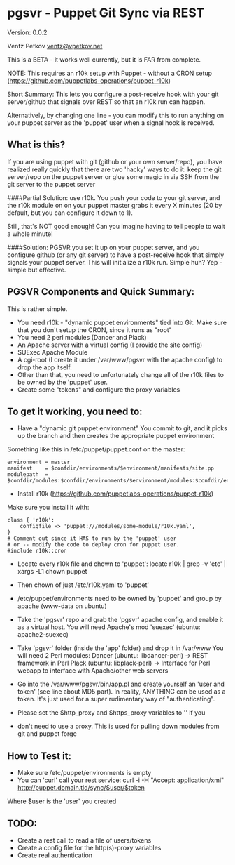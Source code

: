 pgsvr - Puppet Git Sync via REST
================================
Version: 0.0.2

Ventz Petkov
ventz@vpetkov.net

This is a BETA - it works well currently, but it is FAR from complete.

NOTE: This requires an r10k setup with Puppet - without a CRON setup
(https://github.com/puppetlabs-operations/puppet-r10k)

Short Summary: This lets you configure a post-receive hook with your
git server/github that signals over REST so that an r10k run can
happen.

Alternatively, by changing one line - you can modify this to run
anything on your puppet server as the 'puppet' user when a signal hook
is received.


What is this?
-------------
If you are using puppet with git (github or your own server/repo), you
have realized really quickly that there are two 'hacky' ways to do it:
keep the git server/repo on the puppet server or glue some magic in
via SSH from the git server to the puppet server

####Partial Solution:
use r10k. You push your code to your git server, and the
r10k module on on your puppet master grabs it every X minutes (20 by
default, but you can configure it down to 1).

Still, that's NOT good enough! Can you imagine having to tell people
to wait a whole minute!

####Solution: PGSVR
you set it up on your puppet server, and you configure github (or any
git server) to have a post-receive hook that simply signals your
puppet server. This will initialize a r10k run.  Simple huh? Yep -
simple but effective.


PGSVR Components and Quick Summary:
-----------------------------------
This is rather simple.

* You need r10k - "dynamic puppet environments" tied into Git. Make sure that you don't setup the CRON, since it runs as "root"
* You need 2 perl modules (Dancer and Plack)
* An Apache server with a virtual config (I provide the site config)
* SUExec Apache Module
* A cgi-root (I create it under /var/www/pgsvr with the apache config)
to drop the app itself.
* Other than that, you need to unfortunately
change all of the r10k files to be owned by the 'puppet' user.
* Create some "tokens" and configure the proxy variables


To get it working, you need to:
-------------------------------
* Have a "dynamic git puppet environment"
You commit to git, and it picks up the branch and then creates the
appropriate puppet environment

Something like this in /etc/puppet/puppet.conf on the master:

    environment = master
    manifest    = $confdir/environments/$environment/manifests/site.pp
    modulepath  = $confdir/modules:$confdir/environments/$environment/modules:$confdir/environments/$environment/dist:$confdir/environments/$environment/site

* Install r10k (https://github.com/puppetlabs-operations/puppet-r10k)

Make sure you install it with:

    class { 'r10k':
        configfile => 'puppet:///modules/some-module/r10k.yaml',
    }
    # Comment out since it HAS to run by the 'puppet' user
    # or -- modify the code to deploy cron for puppet user.
    #include r10k::cron

* Locate every r10k file and chown to 'puppet':
locate r10k | grep -v 'etc' | xargs -L1 chown puppet

* Then chown of just /etc/r10k.yaml to 'puppet'

* /etc/puppet/environments need to be owned by 'puppet' and group by apache (www-data on ubuntu)

* Take the 'pgsvr' repo and grab the 'pgsvr' apache config, and
enable it as a virtual host. You will need Apache's mod 'suexec' (ubuntu: apache2-suexec)

* Take 'pgsvr' folder (inside the 'app' folder) and drop it in /var/www
You will need 2 Perl modules:
Dancer (ubuntu: libdancer-perl) -> REST framework in Perl
Plack (ubuntu: libplack-perl) -> Interface for Perl webapp to interface with Apache/other web servers

* Go into the /var/www/pgsvr/bin/app.pl and create yourself an 'user
and token' (see line about MD5 part). In reality, ANYTHING can be used
as a token. It's just used for a super rudimentary way of
"authenticating".

* Please set the $http_proxy and $https_proxy variables to '' if you
* don't need to use a proxy. This is used for pulling down modules from git and puppet forge


How to Test it:
---------------

* Make sure /etc/puppet/environments is empty
* You can 'curl' call your rest service: curl -i -H "Accept:
application/xml" http://puppet.domain.tld/sync/$user/$token

Where $user is the 'user' you created


TODO:
-----

* Create a rest call to read a file of users/tokens
* Create a config file for the http(s)-proxy variables
* Create real authentication


